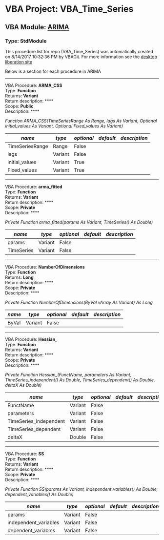 # VBA Project: **VBA_Time_Series**
## VBA Module: **[ARIMA](/scripts/ARIMA.vba "source is here")**
### Type: StdModule  

This procedure list for repo (VBA_Time_Series) was automatically created on 8/14/2017 10:32:36 PM by VBAGit.
For more information see the [desktop liberation site](http://ramblings.mcpher.com/Home/excelquirks/drivesdk/gettinggithubready "desktop liberation")

Below is a section for each procedure in ARIMA

---
VBA Procedure: **ARMA_CSS**  
Type: **Function**  
Returns: **Variant**  
Return description: ****  
Scope: **Public**  
Description: ****  

*Function ARMA_CSS(TimeSeriesRange As Range, lags As Variant, Optional initial_values As Variant, Optional Fixed_values As Variant)*  

*name*|*type*|*optional*|*default*|*description*
---|---|---|---|---
TimeSeriesRange|Range|False||
lags|Variant|False||
initial_values|Variant|True||
Fixed_values|Variant|True||


---
VBA Procedure: **arma_fitted**  
Type: **Function**  
Returns: **Variant**  
Return description: ****  
Scope: **Private**  
Description: ****  

*Private Function arma_fitted(params As Variant, TimeSeries() As Double)*  

*name*|*type*|*optional*|*default*|*description*
---|---|---|---|---
params|Variant|False||
TimeSeries|Variant|False||


---
VBA Procedure: **NumberOfDimensions**  
Type: **Function**  
Returns: **Long**  
Return description: ****  
Scope: **Private**  
Description: ****  

*Private Function NumberOfDimensions(ByVal vArray As Variant) As Long*  

*name*|*type*|*optional*|*default*|*description*
---|---|---|---|---
ByVal|Variant|False||


---
VBA Procedure: **Hessian_**  
Type: **Function**  
Returns: **Variant**  
Return description: ****  
Scope: **Private**  
Description: ****  

*Private Function Hessian_(FunctName, parameters As Variant, TimeSeries_independent() As Double, TimeSeries_dependent() As Double, deltaX As Double)*  

*name*|*type*|*optional*|*default*|*description*
---|---|---|---|---
FunctName|Variant|False||
parameters|Variant|False||
TimeSeries_independent|Variant|False||
TimeSeries_dependent|Variant|False||
deltaX|Double|False||


---
VBA Procedure: **SS**  
Type: **Function**  
Returns: **Variant**  
Return description: ****  
Scope: **Private**  
Description: ****  

*Private Function SS(params As Variant, independent_variables() As Double, dependent_variables() As Double)*  

*name*|*type*|*optional*|*default*|*description*
---|---|---|---|---
params|Variant|False||
independent_variables|Variant|False||
dependent_variables|Variant|False||
